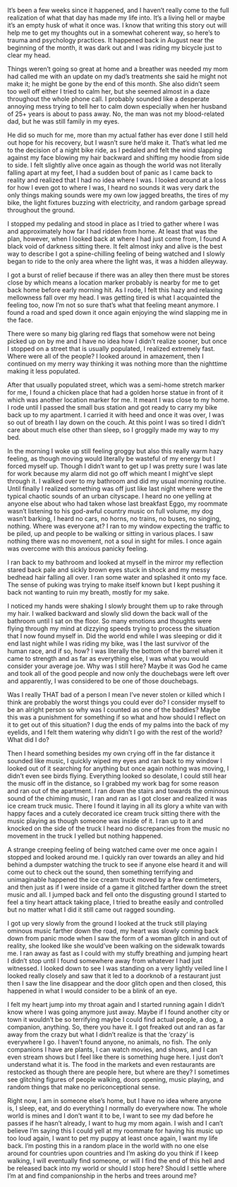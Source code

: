 It’s been a few weeks since it happened, and I haven’t really come to the full realization of what that day has made my life into. It’s a living hell or maybe it’s an empty husk of what it once was. I know that writing this story out will help me to get my thoughts out in a somewhat coherent way, so here’s to trauma and psychology practices. It happened back in August near the beginning of the month, it was dark out and I was riding my bicycle just to clear my head.

Things weren’t going so great at home and a breather was needed my mom had called me with an update on my dad’s treatments she said he might not make it; he might be gone by the end of this month. She also didn’t seem too well off either I tried to calm her, but she seemed almost in a daze throughout the whole phone call. I probably sounded like a desperate annoying mess trying to tell her to calm down especially when her husband of 25+ years is about to pass away. No, the man was not my blood-related dad, but he was still family in my eyes.

He did so much for me, more than my actual father has ever done I still held out hope for his recovery, but I wasn’t sure he’d make it. That’s what led me to the decision of a night bike ride, as I pedaled and felt the wind slapping against my face blowing my hair backward and shifting my hoodie from side to side. I felt slightly alive once again as though the world was not literally falling apart at my feet, I had a sudden bout of panic as I came back to reality and realized that I had no idea where I was. I looked around at a loss for how I even got to where I was, I heard no sounds it was very dark the only things making sounds were my own low jagged breaths, the tires of my bike, the light fixtures buzzing with electricity, and random garbage spread throughout the ground.

I stopped my pedaling and stood in place as I tried to gather where I was and approximately how far I had ridden from home. At least that was the plan, however, when I looked back at where I had just come from, I found A black void of darkness sitting there. It felt almost inky and alive is the best way to describe I got a spine-chilling feeling of being watched and I slowly began to ride to the only area where the light was, it was a hidden alleyway.

I got a burst of relief because if there was an alley then there must be stores close by which means a location marker probably is nearby for me to get back home before early morning hit. As I rode, I felt this hazy and relaxing mellowness fall over my head. I was getting tired is what I acquainted the feeling too, now I’m not so sure that’s what that feeling meant anymore. I found a road and sped down it once again enjoying the wind slapping me in the face.

There were so many big glaring red flags that somehow were not being picked up on by me and I have no idea how I didn’t realize sooner, but once I stopped on a street that is usually populated, I realized extremely fast. Where were all of the people? I looked around in amazement, then I continued on my merry way thinking it was nothing more than the nighttime making it less populated.

After that usually populated street, which was a semi-home stretch marker for me, I found a chicken place that had a golden horse statue in front of it which was another location marker for me. It meant I was close to my home. I rode until I passed the small bus station and got ready to carry my bike back up to my apartment. I carried it with heed and once it was over, I was so out of breath I lay down on the couch. At this point I was so tired I didn’t care about much else other than sleep, so I groggily made my way to my bed.

In the morning I woke up still feeling groggy but also this really warm hazy feeling, as though moving would literally be wasteful of my energy but I forced myself up. Though I didn’t want to get up I was pretty sure I was late for work because my alarm did not go off which meant I might’ve slept through it. I walked over to my bathroom and did my usual morning routine. Until finally I realized something was off just like last night where were the typical chaotic sounds of an urban cityscape. I heard no one yelling at anyone else about who had taken whose last breakfast Eggo, my roommate wasn’t listening to his god-awful country music on full volume, my dog wasn’t barking, I heard no cars, no horns, no trains, no buses, no singing, nothing. Where was everyone at? I ran to my window expecting the traffic to be piled, up and people to be walking or sitting in various places. I saw nothing there was no movement, not a soul in sight for miles. I once again was overcome with this anxious panicky feeling.

I ran back to my bathroom and looked at myself in the mirror my reflection stared back pale and sickly brown eyes stuck in shock and my messy bedhead hair falling all over. I ran some water and splashed it onto my face. The sense of puking was trying to make itself known but I kept pushing it back not wanting to ruin my breath, mostly for my sake.

I noticed my hands were shaking I slowly brought them up to rake through my hair. I walked backward and slowly slid down the back wall of the bathroom until I sat on the floor. So many emotions and thoughts were flying through my mind at dizzying speeds trying to process the situation that I now found myself in. Did the world end while I was sleeping or did it end last night while I was riding my bike, was I the last survivor of the human race, and if so, how? I was literally the bottom of the barrel when it came to strength and as far as everything else, I was what you would consider your average joe. Why was I still here? Maybe it was God he came and took all of the good people and now only the douchebags were left over and apparently, I was considered to be one of those douchebags.

Was I really THAT bad of a person I mean I’ve never stolen or killed which I think are probably the worst things you could ever do? I consider myself to be an alright person so why was I counted as one of the baddies? Maybe this was a punishment for something if so what and how should I reflect on it to get out of this situation? I dug the ends of my palms into the back of my eyelids, and I felt them watering why didn’t I go with the rest of the world? What did I do?

Then I heard something besides my own crying off in the far distance it sounded like music, I quickly wiped my eyes and ran back to my window I looked out of it searching for anything but once again nothing was moving, I didn’t even see birds flying. Everything looked so desolate, I could still hear the music off in the distance, so I grabbed my work bag for some reason and ran out of the apartment. I ran down the stairs and towards the ominous sound of the chiming music, I ran and ran as I got closer and realized it was ice cream truck music. There I found it laying in all its glory a white van with happy faces and a cutely decorated ice cream truck sitting there with the music playing as though someone was inside of it. I ran up to it and knocked on the side of the truck I heard no discrepancies from the music no movement in the truck I yelled but nothing happened.

A strange creeping feeling of being watched came over me once again I stopped and looked around me. I quickly ran over towards an alley and hid behind a dumpster watching the truck to see if anyone else heard it and will come out to check out the sound, then something terrifying and unimaginable happened the ice cream truck moved by a few centimeters, and then just as if I were inside of a game it glitched farther down the street music and all. I jumped back and fell onto the disgusting ground I started to feel a tiny heart attack taking place, I tried to breathe easily and controlled but no matter what I did it still came out ragged sounding.

I got up very slowly from the ground I looked at the truck still playing ominous music farther down the road, my heart was slowly coming back down from panic mode when I saw the form of a woman glitch in and out of reality, she looked like she would’ve been walking on the sidewalk towards me. I ran away as fast as I could with my stuffy breathing and jumping heart I didn’t stop until I found somewhere away from whatever I had just witnessed. I looked down to see I was standing on a very lightly veiled line I looked really closely and saw that it led to a doorknob of a restaurant just then I saw the line disappear and the door glitch open and then closed, this happened in what I would consider to be a blink of an eye.

I felt my heart jump into my throat again and I started running again I didn’t know where I was going anymore just away. Maybe if I found another city or town it wouldn’t be so terrifying maybe I could find actual people, a dog, a companion, anything. So, there you have it. I got freaked out and ran as far away from the crazy but what I didn’t realize is that the ‘crazy’ is everywhere I go. I haven’t found anyone, no animals, no fish. The only companions I have are plants, I can watch movies, and shows, and I can even stream shows but I feel like there is something huge here. I just don’t understand what it is. The food in the markets and even restaurants are restocked as though there are people here, but where are they? I sometimes see glitching figures of people walking, doors opening, music playing, and random things that make no periconceptional sense.

Right now, I am in someone else’s home, but I have no idea where anyone is, I sleep, eat, and do everything I normally do everywhere now. The whole world is mines and I don’t want it to be, I want to see my dad before he passes if he hasn’t already, I want to hug my mom again. I wish and I can’t believe I’m saying this I could yell at my roommate for having his music up too loud again, I want to pet my puppy at least once again, I want my life back. I’m posting this in a random place in the world with no one else around for countries upon countries and I’m asking do you think if I keep walking, I will eventually find someone, or will I find the end of this hell and be released back into my world or should I stop here? Should I settle where I’m at and find companionship in the herbs and trees around me?